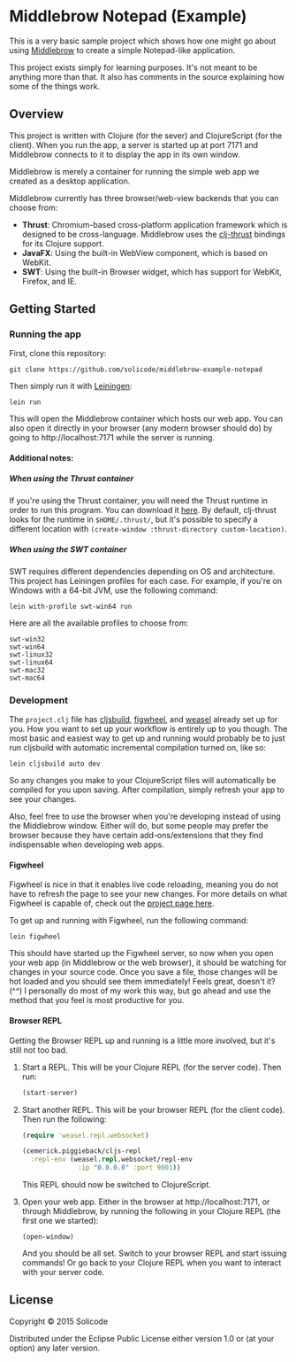 # Middlebrow Notepad (Example)

This is a very basic sample project which shows how one might go about
using [Middlebrow](https://github.com/solicode/middlebrow) to create a simple Notepad-like application.

This project exists simply for learning purposes. It's not meant to be
anything more than that. It also has comments in the source explaining
how some of the things work.

## Overview

This project is written with Clojure (for the sever) and ClojureScript
(for the client). When you run the app, a server is started up at
port 7171 and Middlebrow connects to it to display the app
in its own window.

Middlebrow is merely a container for running the simple web app we created as a
desktop application.

Middlebrow currently has three browser/web-view backends that you can choose from:

* **Thrust**: Chromium-based cross-platform application framework which is designed to be cross-language.
Middlebrow uses the [clj-thrust](https://github.com/solicode/clj-thrust) bindings for its Clojure support.
* **JavaFX**: Using the built-in WebView component, which is based on WebKit.
* **SWT**: Using the built-in Browser widget, which has support for WebKit, Firefox, and IE.

## Getting Started

### Running the app

First, clone this repository:

```
git clone https://github.com/solicode/middlebrow-example-notepad
```

Then simply run it with [Leiningen](http://leiningen.org):

```
lein run
```

This will open the Middlebrow container which hosts our web app. You can also
open it directly in your browser (any modern browser should do) by going
to http://localhost:7171 while the server is running.

#### Additional notes:

##### When using the Thrust container

If you're using the Thrust container, you will need the Thrust runtime in order to run this program. You can download it [here](https://github.com/breach/thrust/releases). By default, clj-thrust looks for the runtime in `$HOME/.thrust/`, but it's possible to specify a different location with `(create-window :thrust-directory custom-location)`.

##### When using the SWT container

SWT requires different dependencies depending on OS and architecture. This project has Leiningen profiles for each case. For example, if you're on Windows with a 64-bit JVM, use the following command:

```
lein with-profile swt-win64 run
```

Here are all the available profiles to choose from:

```
swt-win32
swt-win64
swt-linux32
swt-linux64
swt-mac32
swt-mac64
```

### Development

The `project.clj` file has [cljsbuild](https://github.com/emezeske/lein-cljsbuild), [figwheel](https://github.com/bhauman/lein-figwheel), and [weasel](https://github.com/tomjakubowski/weasel) already set up for you. How you want to set up your workflow is entirely up to you though. The most basic and easiest way to get up and running would probably be to just run cljsbuild with automatic incremental compilation turned on, like so:

```
lein cljsbuild auto dev
```

So any changes you make to your ClojureScript files will automatically be compiled for you upon saving. After compilation, simply refresh your app to see your changes.

Also, feel free to use the browser when you're developing instead of using the Middlebrow window. Either will do, but some people may prefer the browser because they have certain add-ons/extensions that they find indispensable when developing web apps.

#### Figwheel

Figwheel is nice in that it enables live code reloading, meaning you do not have to refresh the page to see your new changes. For more details on what Figwheel is capable of, check out the [project page here](https://github.com/bhauman/lein-figwheel).

To get up and running with Figwheel, run the following command:

```
lein figwheel
```

This should have started up the Figwheel server, so now when you open your web app (in Middlebrow or the web browser), it should be watching for changes in your source code. Once you save a file, those changes will be hot loaded and you should see them immediately! Feels great, doesn't it? (^^) I personally do most of my work this way, but go ahead and use the method that you feel is most productive for you.

#### Browser REPL

Getting the Browser REPL up and running is a little more involved, but
it's still not too bad.

1.  Start a REPL. This will be your Clojure REPL (for the server code).
    Then run:

    ```clojure
    (start-server)
    ```

2.  Start another REPL. This will be your browser REPL (for the client code).
    Then run the following:

    ```clojure
    (require 'weasel.repl.websocket)

    (cemerick.piggieback/cljs-repl
      :repl-env (weasel.repl.websocket/repl-env
                  :ip "0.0.0.0" :port 9001))
    ```

    This REPL should now be switched to ClojureScript.

3.  Open your web app. Either in the browser at http://localhost:7171, or
    through Middlebrow, by running the following in your Clojure REPL (the first
    one we started):

    ```
    (open-window)
    ```

    And you should be all set. Switch to your browser REPL and start issuing
    commands! Or go back to your Clojure REPL when you want to interact
    with your server code.

## License

Copyright © 2015 Solicode

Distributed under the Eclipse Public License either version 1.0 or (at
your option) any later version.